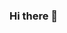 ### Hi there 👋

<!--
**IsabelleMichels/IsabelleMichels** is a ✨ _special_ ✨ repository because its `README.md` (this file) appears on your GitHub profile.

Meu nome é Isabelle Michels 
Tenho 14 anos e estudo na primeira série 
Estudo no Colégio Estadual do Campo Aurélio Buarque de Holanda 

- 🔭 I’m currently working on ...
- 🌱 I’m currently learning ...
- 👯 I’m looking to collaborate on ...
- 🤔 I’m looking for help with ...
- 💬 Ask me about ...
- 📫 How to reach me: ...
- 😄 Pronouns: ...
- ⚡ Fun fact: ...
-->
